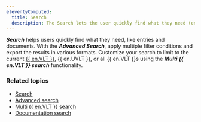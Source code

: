 ```yaml
---
eleventyComputed:
  title: Search
  description: The Search lets the user quickly find what they need (entries, documentation, etc.).
---
```

***Search*** helps users quickly find what they need, like entries and documents. With the ***Advanced Search***, apply multiple filter conditions and export the results in various formats. Customize your search to limit to the current [{{ en.VLT }}](/rdm/windows/concepts/basic-concepts/vaults/), {{ en.UVLT }}, or all {{ en.VLT }}s using the ***Multi {{ en.VLT }} search*** functionality.

### Related topics  
* [Search](/rdm/windows/commands/view/panels/search/)
* [Advanced search](/rdm/windows/commands/view/panels/search/advanced/)
* [Multi {{ en.VLT }} search](/rdm/windows/commands/view/panels/search/multi-vault/)
* [Documentation search](/rdm/windows/commands/view/panels/search/documentation/)
